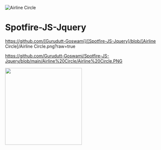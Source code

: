 ![Airline Circle](https://user-images.githubusercontent.com/86184439/122722877-de7fb600-d28f-11eb-86eb-95104d2be4a3.PNG)
# Spotfire-JS-Jquery

https://github.com/[Gurudutt-Goswami]/[Spotfire-JS-Jquery]/blob/[Airline Circle]/Airline Circle.png?raw=true


https://github.com/Gurudutt-Goswami/Spotfire-JS-Jquery/blob/main/Airline%20Circle/Airline%20Circle.PNG

<img src="hhttps://github.com/Gurudutt-Goswami/Spotfire-JS-Jquery/blob/main/Airline%20Circle/Airline%20Circle.PNG" width="250">
